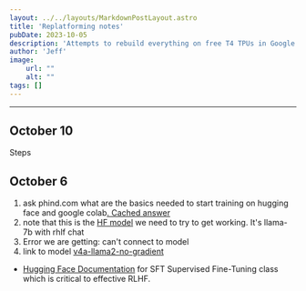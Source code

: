 ```yaml
---
layout: ../../layouts/MarkdownPostLayout.astro
title: 'Replatforming notes'
pubDate: 2023-10-05
description: 'Attempts to rebuild everything on free T4 TPUs in Google Colab with no dependencies on GradientAIs API'
author: 'Jeff'
image:
    url: ""
    alt: ""
tags: []
---
```


***
## October 10
Steps





## October 6
1. ask phind.com what are the basics needed to start training on hugging face and google colab[. Cached answer](https://www.phind.com/search?cache=g9jiiwghvel6koldvms7mvj5)
1. note that this is the [HF model](https://huggingface.co/TheBloke/Llama-2-7B-Chat-GGML) we need to try to get working. It's llama-7b with rhlf chat 
1. Error we are getting: can't connect to model
1. link to model [v4a-llama2-no-gradient](https://colab.research.google.com/drive/174Giur9xXaqA34CktqMXDXhJeaN5zY0X?usp=sharing)
* [Hugging Face Documentation](https://huggingface.co/docs/trl/sft_trainer) for SFT Supervised Fine-Tuning class which is critical to effective RLHF.


